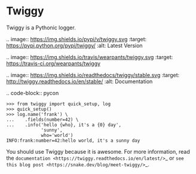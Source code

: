 Twiggy
=================================
Twiggy is a Pythonic logger.

.. image:: https://img.shields.io/pypi/v/twiggy.svg
    :target: https://pypi.python.org/pypi/twiggy/
    :alt: Latest Version
    
.. image:: https://img.shields.io/travis/wearpants/twiggy.svg
    :target: https://travis-ci.org/wearpants/twiggy

.. image:: 	https://img.shields.io/readthedocs/twiggy/stable.svg
    :target: http://twiggy.readthedocs.io/en/stable/
    :alt: Documentation
    
 


.. code-block:: pycon

    >>> from twiggy import quick_setup, log
    >>> quick_setup()
    >>> log.name('frank') \
    ...    .fields(number=42) \
    ...    .info('hello {who}, it's a {0} day',
                 'sunny',
                 who='world')
    INFO:frank:number=42:hello world, it's a sunny day

You should use Twiggy because it is awesome. For more information, read the
`documentation <https://twiggy.readthedocs.io/en/latest/>`_ or `see this blog post
<https://snake.dev/blog/meet-twiggy/>`_.
